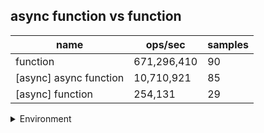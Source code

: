 ## async function vs function

|name|ops/sec|samples|
|-|-|-|
|function|671,296,410|90|
|[async] async function|10,710,921|85|
|[async] function|254,131|29|


<details>
<summary>Environment</summary>

* __Machine:__ linux x64 | 2 vCPUs | 6.8GB Mem
* __Run:__ Fri Oct 27 2023 00:23:22 GMT+0000 (Coordinated Universal Time)
</details>

<!--
{"environment":{"platform":"linux","arch":"x64","cpus":2,"totalMemory":6.759742736816406},"benchmarks":[{"name":"function","opsSec":671296410.243675,"samples":8},{"name":"[async] async function","opsSec":10710920.82085785,"samples":7},{"name":"[async] function","opsSec":254131.12872098587,"samples":3}]}-->
